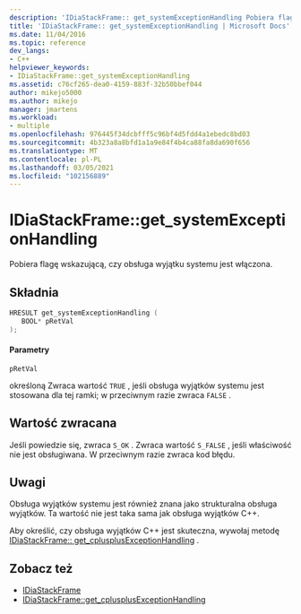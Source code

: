 ```yaml
---
description: 'IDiaStackFrame:: get_systemExceptionHandling Pobiera flagę wskazującą, czy obsługa wyjątku systemu jest włączona.'
title: 'IDiaStackFrame:: get_systemExceptionHandling | Microsoft Docs'
ms.date: 11/04/2016
ms.topic: reference
dev_langs:
- C++
helpviewer_keywords:
- IDiaStackFrame::get_systemExceptionHandling
ms.assetid: c76cf265-dea0-4159-883f-32b50bbef044
author: mikejo5000
ms.author: mikejo
manager: jmartens
ms.workload:
- multiple
ms.openlocfilehash: 976445f34dcbfff5c96bf4d5fdd4a1ebedc8bd03
ms.sourcegitcommit: 4b323a8a8bfd1a1a9e84f4b4ca88fa8da690f656
ms.translationtype: MT
ms.contentlocale: pl-PL
ms.lasthandoff: 03/05/2021
ms.locfileid: "102156889"
---
```

# <a name="idiastackframeget_systemexceptionhandling"></a>IDiaStackFrame::get_systemExceptionHandling
Pobiera flagę wskazującą, czy obsługa wyjątku systemu jest włączona.

## <a name="syntax"></a>Składnia

```C++
HRESULT get_systemExceptionHandling ( 
   BOOL* pRetVal
);
```

#### <a name="parameters"></a>Parametry
 `pRetVal`

określoną Zwraca wartość `TRUE` , jeśli obsługa wyjątków systemu jest stosowana dla tej ramki; w przeciwnym razie zwraca `FALSE` .

## <a name="return-value"></a>Wartość zwracana
 Jeśli powiedzie się, zwraca `S_OK` . Zwraca wartość `S_FALSE` , jeśli właściwość nie jest obsługiwana. W przeciwnym razie zwraca kod błędu.

## <a name="remarks"></a>Uwagi
 Obsługa wyjątków systemu jest również znana jako strukturalna obsługa wyjątków. Ta wartość nie jest taka sama jak obsługa wyjątków C++.

 Aby określić, czy obsługa wyjątków C++ jest skuteczna, wywołaj metodę [IDiaStackFrame:: get_cplusplusExceptionHandling](../../debugger/debug-interface-access/idiastackframe-get-cplusplusexceptionhandling.md) .

## <a name="see-also"></a>Zobacz też
- [IDiaStackFrame](../../debugger/debug-interface-access/idiastackframe.md)
- [IDiaStackFrame::get_cplusplusExceptionHandling](../../debugger/debug-interface-access/idiastackframe-get-cplusplusexceptionhandling.md)
